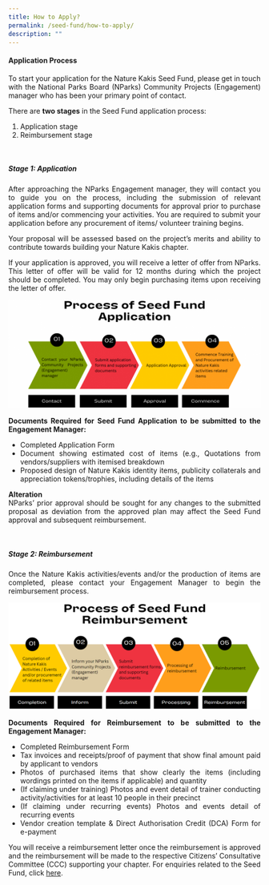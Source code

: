 ```yaml
---
title: How to Apply?
permalink: /seed-fund/how-to-apply/
description: ""
---
```

<section>
	<h4>Application Process</h4>
	<p align="justify">To start your application for the Nature Kakis Seed Fund, please get in touch with the National Parks Board (NParks) Community Projects (Engagement) manager who has been your primary point of contact.</p>
	<p align="justify">There are <b>two stages</b> in the Seed Fund application process:</p>
	<ol>
		<li>Application stage</li>
		<li>Reimbursement stage</li>
	</ol>
	<br>
</section>

<section>
	<h5>Stage 1: Application</h5>
	<p align="justify">After approaching the NParks Engagement manager, they will contact you to guide you on the process, including the submission of relevant application forms and supporting documents for approval prior to purchase of items and/or commencing your activities. You are required to submit your application before any procurement of items/ volunteer training begins.</p>
	<p align="justify">Your proposal will be assessed based on the project’s merits and ability to contribute towards building your Nature Kakis chapter.</p>
	<p align="justify">If your application is approved, you will receive a letter of offer from NParks. This letter of offer will be valid for 12 months during which the project should be completed. You may only begin purchasing items upon receiving the letter of offer.</p>

<img src="/images/Seed%20Fund/seed%20fund%201.png">

<p align="justify"><b>Documents Required for Seed Fund Application to be submitted to the Engagement Manager:</b></p>
	<ul align="justify">
		<li>Completed Application Form</li>
		<li>Document showing estimated cost of items (e.g., Quotations from vendors/suppliers with itemised breakdown</li>
		<li>Proposed design of Nature Kakis identity items, publicity collaterals and appreciation tokens/trophies, including details of the items</li>
	</ul>
	<p align="justify"><b>Alteration</b><br>
	NParks’ prior approval should be sought for any changes to the submitted proposal as deviation from the approved plan may affect the Seed Fund approval and subsequent reimbursement.</p>
	<br>
</section>

<section>
	<h5>Stage 2: Reimbursement</h5>
	<p align="justify">Once the Nature Kakis activities/events and/or the production of items are completed, please contact your Engagement Manager to begin the reimbursement process.</p>

<img src="/images/Seed%20Fund/seed%20fund%205.PNG">

<p align="justify"><b>Documents Required for Reimbursement to be submitted to the Engagement Manager:</b></p>
	<ul align="justify">
		<li>Completed Reimbursement Form</li>
		<li>Tax invoices and receipts/proof of payment that show final amount paid by applicant to vendors</li>
		<li>Photos of purchased items that show clearly the items (including wordings printed on the items if applicable) and quantity</li>
		<li>(If claiming under training) Photos and event detail of trainer conducting activity/activities for at least 10 people in their precinct</li>
		<li>(If claiming under recurring events) Photos and events detail of recurring events</li>
		<li>Vendor creation template &amp; Direct Authorisation Credit (DCA) Form for e-payment</li>
	</ul>
	<p align="justify">You will receive a reimbursement letter once the reimbursement is approved and the reimbursement will be made to the respective Citizens’ Consultative Committee (CCC) supporting your chapter. For enquiries related to the Seed Fund, click <a href="https://form.gov.sg/6450cd7145da250012d2a4dd">here</a>.</p>
</section>